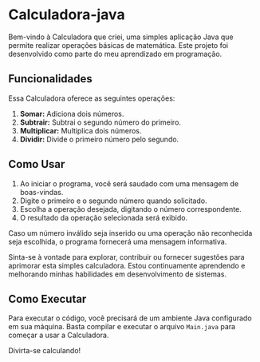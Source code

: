 # Calculadora-java

Bem-vindo à Calculadora que criei, uma simples aplicação Java que permite realizar operações básicas de matemática. Este projeto foi desenvolvido como parte do meu aprendizado em programação.

## Funcionalidades

Essa Calculadora oferece as seguintes operações:

1. **Somar:** Adiciona dois números.
2. **Subtrair:** Subtrai o segundo número do primeiro.
3. **Multiplicar:** Multiplica dois números.
4. **Dividir:** Divide o primeiro número pelo segundo.

## Como Usar

1. Ao iniciar o programa, você será saudado com uma mensagem de boas-vindas.
2. Digite o primeiro e o segundo número quando solicitado.
3. Escolha a operação desejada, digitando o número correspondente.
4. O resultado da operação selecionada será exibido.

Caso um número inválido seja inserido ou uma operação não reconhecida seja escolhida, o programa fornecerá uma mensagem informativa.

Sinta-se à vontade para explorar, contribuir ou fornecer sugestões para aprimorar esta simples calculadora. Estou continuamente aprendendo e melhorando minhas habilidades em desenvolvimento de sistemas.

## Como Executar

Para executar o código, você precisará de um ambiente Java configurado em sua máquina. Basta compilar e executar o arquivo `Main.java` para começar a usar a Calculadora.

Divirta-se calculando!
